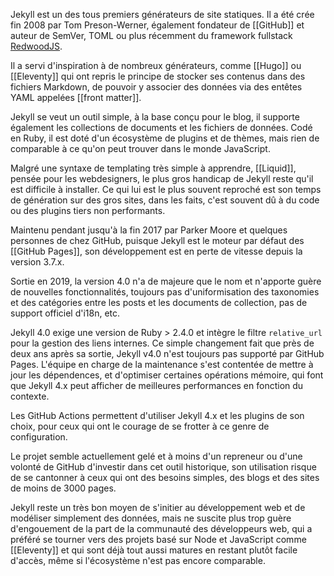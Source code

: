Jekyll est un des tous premiers générateurs de site statiques. Il a été crée fin 2008 par Tom Preson-Werner, également fondateur de [[GitHub]] et auteur de SemVer, TOML ou plus récemment du framework fullstack [RedwoodJS](https://redwoodjs.com).

Il a servi d'inspiration à de nombreux générateurs, comme [[Hugo]]  ou [[Eleventy]] qui ont repris le principe de stocker ses contenus dans des fichiers Markdown, de pouvoir y associer des données via des entêtes YAML appelées [[front matter]].

Jekyll se veut un outil simple, à la base conçu pour le blog, il supporte également les collections de documents et les fichiers de données. Codé en Ruby, il est doté d'un écosystème de plugins et de thèmes, mais rien de comparable à ce qu'on peut trouver dans le monde JavaScript.

Malgré une syntaxe de templating très simple à apprendre, [[Liquid]], pensée pour les webdesigners, le plus gros handicap de Jekyll reste qu'il est difficile à installer. Ce qui lui est le plus souvent reproché est son temps de génération sur des gros sites, dans les faits, c'est souvent dû à du code ou des plugins tiers non performants.

Maintenu pendant jusqu'à la fin 2017 par Parker Moore et quelques personnes de chez GitHub, puisque Jekyll est le moteur par défaut des [[GitHub Pages]], son développement est en perte de vitesse depuis la version 3.7.x.

Sortie en  2019, la version 4.0 n'a de majeure que le nom et n'apporte guère de nouvelles fonctionnalités, toujours pas d'uniformisation des taxonomies et des catégories entre les posts et les documents de collection, pas de support officiel d'i18n, etc. 

 Jekyll 4.0 exige une version de Ruby > 2.4.0 et intègre le filtre  `relative_url` pour la gestion des liens internes. Ce simple changement fait que près de deux ans après sa sortie, Jekyll v4.0 n'est toujours pas supporté par GitHub Pages. L'équipe en charge de la maintenance s'est contentée de mettre à jour les dépendences, et d'optimiser certaines opérations mémoire, qui font que Jekyll 4.x peut afficher de meilleures performances en fonction du contexte.

Les GitHub Actions permettent d'utiliser Jekyll 4.x et les plugins de son choix, pour ceux qui ont le courage de se frotter à ce genre de configuration.

Le projet semble actuellement gelé et à moins d'un repreneur ou d'une volonté de GitHub d'investir dans cet outil historique, son utilisation risque de se cantonner à ceux qui ont des besoins simples, des blogs et des sites de moins de 3000 pages.

Jekyll reste un très bon moyen de s'initier au développement web et de modéliser simplement des données, mais ne suscite plus trop guère d'engouement de la part de la communauté des développeurs web, qui a préféré se tourner vers des projets basé sur Node et JavaScript comme [[Eleventy]] et qui sont déjà tout aussi matures en restant plutôt facile d'accès, même si l'écosystème n'est pas encore comparable.